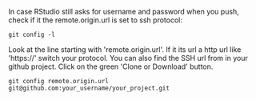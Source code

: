 In case RStudio still asks for username and password when you push, check if it the remote.origin.url is set to ssh protocol:
```
git config -l
```
Look at the line starting with 'remote.origin.url'. If it its url a http url like 'https://' switch your protocol.
You can also find the SSH url from in your github project. Click on the green 'Clone or Download' button.

```
git config remote.origin.url git@github.com:your_username/your_project.git
```

